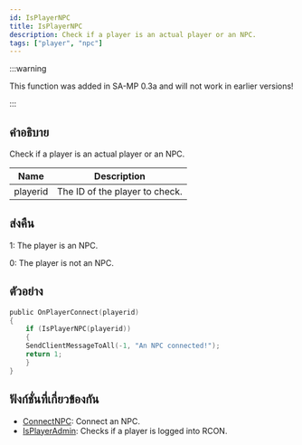 ```yaml
---
id: IsPlayerNPC
title: IsPlayerNPC
description: Check if a player is an actual player or an NPC.
tags: ["player", "npc"]
---
```


:::warning

This function was added in SA-MP 0.3a and will not work in earlier versions!

:::

## คำอธิบาย

Check if a player is an actual player or an NPC.

| Name     | Description                    |
| -------- | ------------------------------ |
| playerid | The ID of the player to check. |

## ส่งคืน

1: The player is an NPC.

0: The player is not an NPC.

## ตัวอย่าง

```c
public OnPlayerConnect(playerid)
{
    if (IsPlayerNPC(playerid))
    {
    SendClientMessageToAll(-1, "An NPC connected!");
    return 1;
    }
}
```

## ฟังก์ชั่นที่เกี่ยวข้องกัน

- [ConnectNPC](../../scripting/functions/ConnectNPC.md): Connect an NPC.
- [IsPlayerAdmin](../../scripting/functions/IsPlayerAdmin.md): Checks if a player is logged into RCON.
